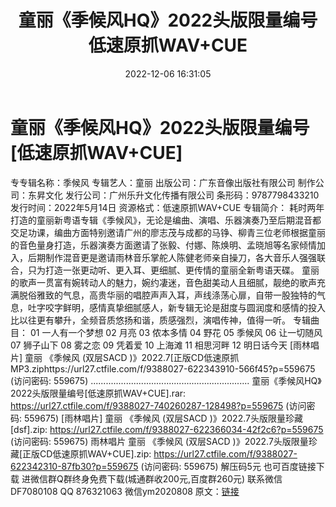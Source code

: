 ﻿---
title: 童丽《季候风HQ》2022头版限量编号低速原抓WAV+CUE
date: 2022-12-06 16:31:05
categories: 新碟专辑、稀有等精品
tags: 华语中文
---
# 童丽《季候风HQ》2022头版限量编号[低速原抓WAV+CUE]

专专辑名称：季候风
专辑艺人：童丽
出版公司：广东音像出版社有限公司
制作公司：东昇文化
发行公司：广州乐升文化传播有限公司
条形码：9787798433210
发行时间：2022年5月14日
资源格式：低速原抓WAV+CUE
专辑简介：
耗时两年打造的童丽新粤语专辑《季候风》，无论是编曲、演唱、乐器演奏乃至后期混音都交足功课，编曲方面特别邀请广州的廖志茂与成都的马铮、柳青三位老师根据童丽的音色量身打造，乐器演奏方面邀请了张毅、付娜、陈焕明、孟晓旭等名家倾情加入，后期制作混音更是邀请雨林音乐掌舵人陈健老师亲自操刀，各大音乐人强强联合，只为打造一张更动听、更入耳、更细腻、更传情的童丽全新粤语天碟。
童丽的歌声一贯富有婉转动人的魅力，婉约凄迷，音色甜美动人且细腻，靓绝的歌声充满脱俗雅致的气息，高贵华丽的唱腔声声入耳，声线涤荡心扉，自带一股独特的气息，吐字咬字鲜明，感情真挚细腻感人，新专辑无论是甜度与圆润度和感情的投入比以往更有攀升，全频音质悠扬和谐，质感强烈，演唱传神，值得一听。
专辑曲目：
01 一人有一个梦想
02 月亮
03 侬本多情
04 野花
05 季候风
06 让一切随风
07 狮子山下
08 雾之恋
09 凭着爱
10 上海滩
11 相思河畔
12 明日话今天
[雨林唱片] 童丽 《季候风 (双层SACD )》2022.7[正版CD低速原抓MP3.ziphttps://url27.ctfile.com/f/9388027-622343910-566f45?p=559675
(访问密码: 559675)
...............................................................
童丽《季候风HQ》2022头版限量编号[低速原抓WAV+CUE].rar: https://url27.ctfile.com/f/9388027-740260287-128498?p=559675
(访问密码: 559675)
[雨林唱片] 童丽 《季候风 (双层SACD )》2022.7头版限量珍藏[dsf].zip: https://url27.ctfile.com/f/9388027-622366034-42f2c6?p=559675
(访问密码: 559675)
雨林唱片 童丽 《季候风 (双层SACD )》2022.7头版限量珍藏[正版CD低速原抓WAV+CUE].zip:
https://url27.ctfile.com/f/9388027-622342310-87fb30?p=559675
(访问密码: 559675)
解压码5元
也可百度链接下载
进微信群Q群终身免费下载(城通群收200元,百度群260元)
联系微信DF7080108 QQ 876321063
微信ym2020808
原文：[链接](https://blog.sina.com.cn/s/blog_1647c7e76010310h3.html)